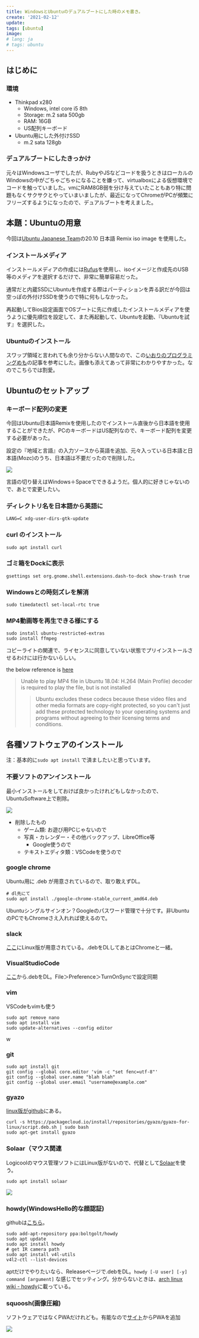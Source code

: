 ```yaml
---
title: WindowsとUbuntuのデュアルブートにした時のメモ書き。
create: '2021-02-12'
update:
tags: [ubuntu]    
image:
# lang: ja
# tags: ubuntu
---
```


## はじめに
### 環境
- Thinkpad x280
	- Windows, intel core i5 8th
	- Storage: m.2 sata 500gb
	- RAM: 16GB
	- US配列キーボード
- Ubuntu用にした外付けSSD
	- m.2 sata 128gb

### デュアルブートにしたきっかけ
元々はWindowsユーザでしたが、RubyやJSなどコードを扱うときはローカルのWindowsの中がごちゃごちゃになることを嫌って、virtualboxによる仮想環境でコードを触っていました。vmにRAM8GB弱を分け与えていたこともあり特に問題もなくサクサクとやっていまいましたが、最近になってChromeがPCが頻繁にフリーズするようになったので、デュアルブートを考えました。

## 本題：Ubuntuの用意
今回は[Ubuntu Japanese Team](https://www.ubuntulinux.jp/)の20.10 日本語 Remix iso image を使用した。

### インストールメディア
インストールメディアの作成には[Rufus](https://rufus.ie/ja_JP.html)を使用し、isoイメージと作成先のUSB等のメディアを選択するだけで、非常に簡単容易だった。

通常だと内蔵SSDにUbuntuを作成する際はパーティションを弄る訳だが今回は空っぽの外付けSSDを使うので特に何もしなかった。

再起動してBios設定画面でOSブートに先に作成したインストールメディアを使うように優先順位を設定して、また再起動して、Ubuntuを起動、『Ubuntuを試す』を選択した。

### Ubuntuのインストール
スワップ領域と言われても余り分からない人間なので、この[いおりのプログラミングめも](http://fanblogs.jp/iorisprogramming/archive/17/0)の記事を参考にした。画像も添えてあって非常にわかりやすかった。なのでこちらでは割愛。

## Ubuntuのセットアップ
### キーボード配列の変更
今回はUbuntu日本語Remixを使用したのでインストール直後から日本語を使用することができたが、PCのキーボードはUS配列なので、キーボード配列を変更する必要があった。

設定の『地域と言語』の入力ソースから英語を追加、元々入っている日本語と日本語(Mozc)のうち、日本語は不要だったので削除した。

![](https://i.imgur.com/jfhBkpy.png)

言語の切り替えはWindows＋Spaceでできるようだ。個人的に好きじゃないので、あとで変更したい。

### ディレクトリ名を日本語から英語に
```
LANG=C xdg-user-dirs-gtk-update
```

### curl のインストール
```
sudo apt install curl
```

### ゴミ箱をDockに表示
```
gsettings set org.gnome.shell.extensions.dash-to-dock show-trash true 
```

### Windowsとの時刻ズレを解消
```
sudo timedatectl set-local-rtc true
```

### MP4動画等を再生できる様にする
```
sudo install ubuntu-restricted-extras
sudo install ffmpeg
```

コピーライトの関連で、ライセンスに同意していない状態でプリインストールさせるわけには行かないらしい。

the below reference is [here](https://ourcodeworld.com/articles/read/980/unable-to-play-mp4-file-in-ubuntu-18-04-h-264-main-profile-decoder-is-required-to-play-the-file-but-is-not-installed#:~:text=Ubuntu%20excludes%20these%20codecs%20because,their%20licensing%20terms%20and%20conditions.)

> Unable to play MP4 file in Ubuntu 18.04: H.264 (Main Profile) decoder is required to play the file, but is not installed
>> Ubuntu excludes these codecs because these video files and other media formats are copy-right protected, so you can't just add these protected technology to your operating systems and programs without agreeing to their licensing terms and conditions.


## 各種ソフトウェアのインストール
注：基本的に`sudo apt install` で済ましたいと思っています。

### 不要ソフトのアンインストール
最小インストールをしておけば良かったけれどもしなかったので、UbuntuSoftware上で削除。

![](https://i.imgur.com/ozMQiVC.png)


- 削除したもの
	- ゲーム類: お遊び用PCじゃないので
	- 写真・カレンダー・その他バックアップ、LibreOffice等
		- Google使うので
	- テキストエディタ類：VSCodeを使うので


### google chrome
Ubuntu用に .deb が用意されているので、取り敢えずDL。

```
# dl先にて
sudo apt install ./google-chrome-stable_current_amd64.deb
```

Ubuntuシングルサインオン？Googleのパスワード管理で十分です。非UbuntuのPCでもChromeさえ入れれば使えるので。

### slack
[ここ](https://slack.com/intl/ja-jp/downloads/linux)にLinux版が用意されている。.debをDLしてあとはChromeと一緒。

### VisualStudioCode
[ここ](https:// "title")から.debをDL。File＞Preference＞TurnOnSyncで設定同期

### vim
VSCodeもvimも使う

```
sudo apt remove nano
sudo apt install vim
sudo update-alternatives --config editor
```

w

### git 
```
sudo apt install git
git config --global core.editor 'vim -c "set fenc=utf-8"'
git config --global user.name "blah blah"
git config --global user.email "username@example.com"
```
### gyazo
[linux版がgithub](https://github.com/gyazo/Gyazo-for-Linux)にある。

```
curl -s https://packagecloud.io/install/repositories/gyazo/gyazo-for-linux/script.deb.sh | sudo bash
sudo apt-get install gyazo
```

### Solaar（マウス関連
Logicoolのマウス管理ソフトにはLinux版がないので、代替として[Solaar](https://pwr-solaar.github.io/Solaar/)を使う。

```
sudo apt install solaar
```

![](https://i.imgur.com/Tbeo8cy.png)

### howdy(WindowsHello的な顔認証)
githubは[こちら](https://github.com/boltgolt/howdy)。

```
sudo add-apt-repository ppa:boltgolt/howdy
sudo apt update
sudo apt install howdy
# get IR camera path
sudo apt install v4l-utils
v4l2-ctl --list-devices
```

aptだけでやりたいなら、Releaseページで.debをDL。`howdy [-U user] [-y] command [argument]` な感じでセッティング。分からないときは、[arch linux wiki - howdy](https://wiki.archlinux.org/index.php/Howdy#Add_correct_IR_sensor)に載っている。

### squoosh(画像圧縮)
ソフトウェアではなくPWAだけれども。有能なので[サイト](https://squoosh.app/)からPWAを追加

![](https://i.imgur.com/ROQt0fa.png)